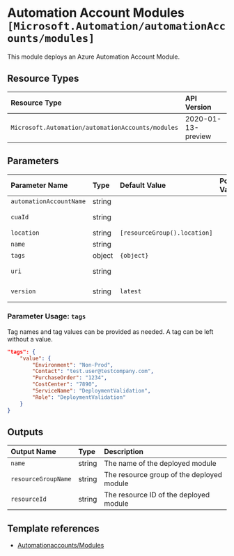 # Automation Account Modules `[Microsoft.Automation/automationAccounts/modules]`

This module deploys an Azure Automation Account Module.

## Resource Types

| Resource Type | API Version |
| :-- | :-- |
| `Microsoft.Automation/automationAccounts/modules` | 2020-01-13-preview |

## Parameters

| Parameter Name | Type | Default Value | Possible Values | Description |
| :-- | :-- | :-- | :-- | :-- |
| `automationAccountName` | string |  |  | Required. Name of the parent Automation Account. |
| `cuaId` | string |  |  | Optional. Customer Usage Attribution ID (GUID). This GUID must be previously registered. |
| `location` | string | `[resourceGroup().location]` |  | Optional. Location for all resources. |
| `name` | string |  |  | Required. Name of the Automation Account module. |
| `tags` | object | `{object}` |  | Optional. Tags of the Automation Account resource. |
| `uri` | string |  |  | Required. Module package uri, e.g. https://www.powershellgallery.com/api/v2/package. |
| `version` | string | `latest` |  | Optional. Module version or specify latest to get the latest version. |

### Parameter Usage: `tags`

Tag names and tag values can be provided as needed. A tag can be left without a value.

```json
"tags": {
    "value": {
        "Environment": "Non-Prod",
        "Contact": "test.user@testcompany.com",
        "PurchaseOrder": "1234",
        "CostCenter": "7890",
        "ServiceName": "DeploymentValidation",
        "Role": "DeploymentValidation"
    }
}
```

## Outputs

| Output Name | Type | Description |
| :-- | :-- | :-- |
| `name` | string | The name of the deployed module |
| `resourceGroupName` | string | The resource group of the deployed module |
| `resourceId` | string | The resource ID of the deployed module |

## Template references

- [Automationaccounts/Modules](https://docs.microsoft.com/en-us/azure/templates/Microsoft.Automation/2020-01-13-preview/automationAccounts/modules)
